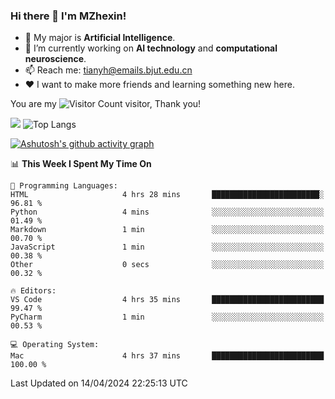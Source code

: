 ### Hi there 👋 I'm MZhexin!

- 💬 My major is **Artificial Intelligence**.
- 🔭 I’m currently working on **AI technology** and **computational neuroscience**.
- 📫 Reach me: <tianyh@emails.bjut.edu.cn> 
- :heart: I want to make more friends and learning something new here.

You are my ![Visitor Count](https://profile-counter.glitch.me/MZhexin/count.svg) visitor, Thank you!

 ![](https://github-readme-stats.vercel.app/api?username=MZhexin&show_icons=true&theme=transparent) ![Top Langs](https://github-readme-stats.vercel.app/api/top-langs/?username=MZhexin&layout=compact&theme=tokyonight) 

[![Ashutosh's github activity graph](https://github-readme-activity-graph.vercel.app/graph?username=MZhexin)](https://github.com/ashutosh00710/github-readme-activity-graph)



<!--START_SECTION:waka-->
📊 **This Week I Spent My Time On** 

```text
💬 Programming Languages: 
HTML                     4 hrs 28 mins       ████████████████████████░   96.81 % 
Python                   4 mins              ░░░░░░░░░░░░░░░░░░░░░░░░░   01.49 % 
Markdown                 1 min               ░░░░░░░░░░░░░░░░░░░░░░░░░   00.70 % 
JavaScript               1 min               ░░░░░░░░░░░░░░░░░░░░░░░░░   00.38 % 
Other                    0 secs              ░░░░░░░░░░░░░░░░░░░░░░░░░   00.32 % 

🔥 Editors: 
VS Code                  4 hrs 35 mins       █████████████████████████   99.47 % 
PyCharm                  1 min               ░░░░░░░░░░░░░░░░░░░░░░░░░   00.53 % 

💻 Operating System: 
Mac                      4 hrs 37 mins       █████████████████████████   100.00 % 
```


 Last Updated on 14/04/2024 22:25:13 UTC
<!--END_SECTION:waka-->


